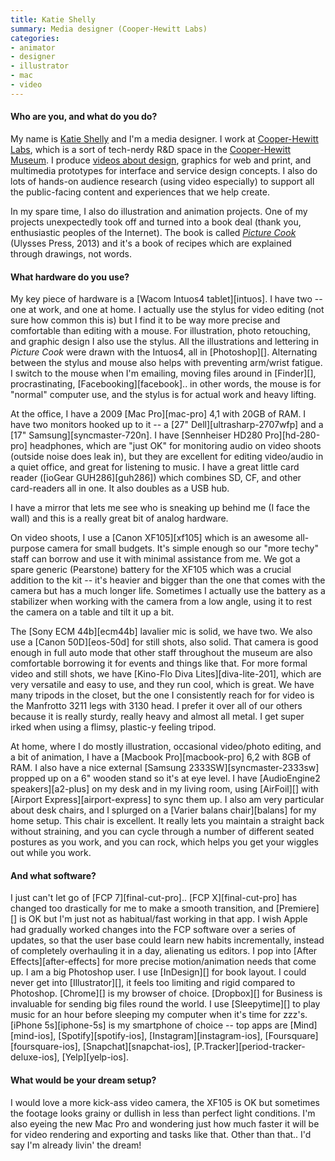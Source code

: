 ```yaml
---
title: Katie Shelly
summary: Media designer (Cooper-Hewitt Labs)
categories:
- animator
- designer
- illustrator
- mac
- video
---
```


#### Who are you, and what do you do?

My name is [Katie Shelly](http://katieshelly.com/ "Katie's website.") and I'm a media designer. I work at [Cooper-Hewitt Labs](http://labs.cooperhewitt.org/ "The Cooper-Hewitt Labs site."), which is a sort of tech-nerdy R&D space in the [Cooper-Hewitt Museum](http://www.cooperhewitt.org/ "The Cooper-Hewitt Smithsonian museum site."). I produce [videos about design](https://www.youtube.com/user/cooperhewitt/ "The Cooper-Hewitt YouTube account."), graphics for web and print, and multimedia prototypes for interface and service design concepts. I also do lots of hands-on audience research (using video especially) to support all the public-facing content and experiences that we help create.

In my spare time, I also do illustration and animation projects. One of my projects unexpectedly took off and turned into a book deal (thank you, enthusiastic peoples of the Internet). The book is called *[Picture Cook](http://www.amazon.com/gp/product/1612432344/ "Katie's book on Amazon.")* (Ulysses Press, 2013) and it's a book of recipes which are explained through drawings, not words.

#### What hardware do you use?

My key piece of hardware is a [Wacom Intuos4 tablet][intuos]. I have two -- one at work, and one at home. I actually use the stylus for video editing (not sure how common this is) but I find it to be way more precise and comfortable than editing with a mouse. For illustration, photo retouching, and graphic design I also use the stylus. All the illustrations and lettering in *Picture Cook* were drawn with the Intuos4, all in [Photoshop][]. Alternating between the stylus and mouse also helps with preventing arm/wrist fatigue. I switch to the mouse when I'm emailing, moving files around in [Finder][], procrastinating, [Facebooking][facebook].. in other words, the mouse is for "normal" computer use, and the stylus is for actual work and heavy lifting.

At the office, I have a 2009 [Mac Pro][mac-pro] 4,1 with 20GB of RAM. I have two monitors hooked up to it -- a [27" Dell][ultrasharp-2707wfp] and a [17" Samsung][syncmaster-720n]. I have [Sennheiser HD280 Pro][hd-280-pro] headphones, which are "just OK" for monitoring audio on video shoots (outside noise does leak in), but they are excellent for editing video/audio in a quiet office, and great for listening to music. I have a great little card reader ([ioGear GUH286][guh286]) which combines SD, CF, and other card-readers all in one. It also doubles as a USB hub.

I have a mirror that lets me see who is sneaking up behind me (I face the wall) and this is a really great bit of analog hardware.

On video shoots, I use a [Canon XF105][xf105] which is an awesome all-purpose camera for small budgets. It's simple enough so our "more techy" staff can borrow and use it with minimal assistance from me. We got a spare generic (Pearstone) battery for the XF105 which was a crucial addition to the kit -- it's heavier and bigger than the one that comes with the camera but has a much longer life. Sometimes I actually use the battery as a stabilizer when working with the camera from a low angle, using it to rest the camera on a table and tilt it up a bit.

The [Sony ECM 44b][ecm44b] lavalier mic is solid, we have two. We also use a [Canon 50D][eos-50d] for still shots, also solid. That camera is good enough in full auto mode that other staff throughout the museum are also comfortable borrowing it for events and things like that. For more formal video and still shots, we have [Kino-Flo Diva Lites][diva-lite-201], which are very versatile and easy to use, and they run cool, which is great. We have many tripods in the closet, but the one I consistently reach for for video is the Manfrotto 3211 legs with 3130 head. I prefer it over all of our others because it is really sturdy, really heavy and almost all metal. I get super irked when using a flimsy, plastic-y feeling tripod.

At home, where I do mostly illustration, occasional video/photo editing, and a bit of animation, I have a [Macbook Pro][macbook-pro] 6,2 with 8GB of RAM. I also have a nice external [Samsung 2333SW][syncmaster-2333sw] propped up on a 6" wooden stand so it's at eye level. I have [AudioEngine2 speakers][a2-plus] on my desk and in my living room, using [AirFoil][] with [Airport Express][airport-express] to sync them up. I also am very particular about desk chairs, and I splurged on a [Varier balans chair][balans] for my home setup. This chair is excellent. It really lets you maintain a straight back without straining, and you can cycle through a number of different seated postures as you work, and you can rock, which helps you get your wiggles out while you work.

#### And what software?

I just can't let go of [FCP 7][final-cut-pro].. [FCP X][final-cut-pro] has changed too drastically for me to make a smooth transition, and [Premiere][] is OK but I'm just not as habitual/fast working in that app. I wish Apple had gradually worked changes into the FCP software over a series of updates, so that the user base could learn new habits incrementally, instead of completely overhauling it in a day, alienating us editors. I pop into [After Effects][after-effects] for more precise motion/animation needs that come up. I am a big Photoshop user. I use [InDesign][] for book layout. I could never get into [Illustrator][], it feels too limiting and rigid compared to Photoshop. [Chrome][] is my browser of choice. [Dropbox][] for Business is invaluable for sending big files round the world. I use [Sleepytime][] to play music for an hour before sleeping my computer when it's time for zzz's. [iPhone 5s][iphone-5s] is my smartphone of choice -- top apps are [Mind][mind-ios], [Spotify][spotify-ios], [Instagram][instagram-ios], [Foursquare][foursquare-ios], [Snapchat][snapchat-ios], [P.Tracker][period-tracker-deluxe-ios], [Yelp][yelp-ios].

#### What would be your dream setup?

I would love a more kick-ass video camera, the XF105 is OK but sometimes the footage looks grainy or dullish in less than perfect light conditions. I'm also eyeing the new Mac Pro and wondering just how much faster it will be for video rendering and exporting and tasks like that. Other than that.. I'd say I'm already livin' the dream!